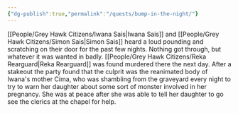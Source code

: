 ```yaml
---
{"dg-publish":true,"permalink":"/quests/bump-in-the-night/"}
---
```


[[People/Grey Hawk Citizens/Iwana Sais\|Iwana Sais]] and [[People/Grey Hawk Citizens/Simon Sais\|Simon Sais]] heard a loud pounding and scratching on their door for the past few nights.  Nothing got through, but whatever it was wanted in badly.  [[People/Grey Hawk Citizens/Reka Rearguard\|Reka Rearguard]] was found murdered there the next day.  After a stakeout the party found that the culprit was the reanimated body of Iwana's mother Cima, who was shambling from the graveyard every night to try to warn her daughter about some sort of monster involved in her pregnancy.  She was at peace after she was able to tell her daughter to go see the clerics at the chapel for help.  
